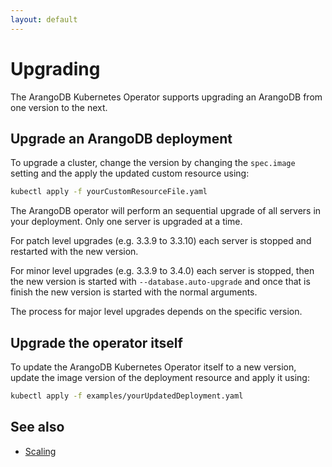 ```yaml
---
layout: default
---
```

<!-- don't edit here, it's from https://@github.com/arangodb/kube-arangodb.git / docs/Manual/ -->
# Upgrading

The ArangoDB Kubernetes Operator supports upgrading an ArangoDB from
one version to the next.

## Upgrade an ArangoDB deployment

To upgrade a cluster, change the version by changing
the `spec.image` setting and the apply the updated
custom resource using:

```bash
kubectl apply -f yourCustomResourceFile.yaml
```

The ArangoDB operator will perform an sequential upgrade
of all servers in your deployment. Only one server is upgraded
at a time.

For patch level upgrades (e.g. 3.3.9 to 3.3.10) each server
is stopped and restarted with the new version.

For minor level upgrades (e.g. 3.3.9 to 3.4.0) each server
is stopped, then the new version is started with `--database.auto-upgrade`
and once that is finish the new version is started with the normal arguments.

The process for major level upgrades depends on the specific version.

## Upgrade the operator itself

To update the ArangoDB Kubernetes Operator itself to a new version,
update the image version of the deployment resource
and apply it using:

```bash
kubectl apply -f examples/yourUpdatedDeployment.yaml
```

## See also

- [Scaling](deployment-kubernetes-scaling.html)